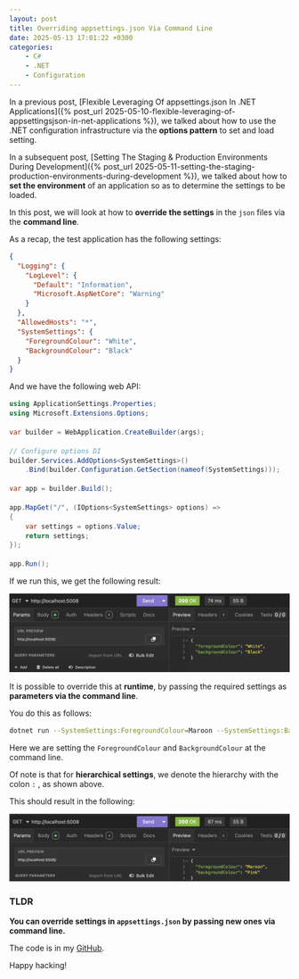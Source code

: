 ```yaml
---
layout: post
title: Overriding appsettings.json Via Command Line
date: 2025-05-13 17:01:22 +0300
categories:
    - C#
    - .NET
    - Configuration
---
```


In a previous post, [Flexible Leveraging Of appsettings.json In .NET Applications]({% post_url 2025-05-10-flexible-leveraging-of-appsettingsjson-in-net-applications %}), we talked about how to use the .NET configuration infrastructure via the **options pattern** to set and load setting.

In a subsequent post, [Setting The Staging & Production Environments During Development]({% post_url 2025-05-11-setting-the-staging-production-environments-during-development %}), we talked about how to **set the environment** of an application so as to determine the settings to be loaded.

In this post, we will look at how to **override the settings** in the `json` files via the **command line**.

As a recap, the test application has the following settings:

```json
{
  "Logging": {
    "LogLevel": {
      "Default": "Information",
      "Microsoft.AspNetCore": "Warning"
    }
  },
  "AllowedHosts": "*",
  "SystemSettings": {
    "ForegroundColour": "White",
    "BackgroundColour": "Black"
  }
}
```

And we have the following web API:

```c#
using ApplicationSettings.Properties;
using Microsoft.Extensions.Options;

var builder = WebApplication.CreateBuilder(args);

// Configure options DI
builder.Services.AddOptions<SystemSettings>()
    .Bind(builder.Configuration.GetSection(nameof(SystemSettings)));

var app = builder.Build();

app.MapGet("/", (IOptions<SystemSettings> options) =>
{
    var settings = options.Value;
    return settings;
});

app.Run();
```

If we run this, we get the following result:

![DefaultSettings](../images/2025/05/DefaultSettings.png)

It is possible to override this at **runtime**, by passing the required settings as **parameters via the command line**.

You do this as follows:

```bash
dotnet run --SystemSettings:ForegroundColour=Maroon --SystemSettings:BackgroundColour=Pink
```

Here we are setting the `ForegroundColour` and `BackgroundColour` at the command line.

Of note is that for **hierarchical settings**, we denote the hierarchy with the colon `:` , as shown above.

This should result in the following:

![OverriddenSettingsCmd](../images/2025/05/OverriddenSettingsCmd.png)

### TLDR

**You can override settings in `appsettings.json` by passing new ones via command line.**

The code is in my [GitHub](https://github.com/conradakunga/BlogCode/tree/master/2025-05-13%20-%20Command%20Line%20Override).

Happy hacking!
